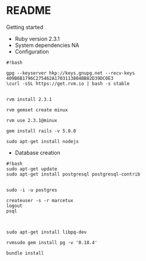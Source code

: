# README
Getting started

* Ruby version
2.3.1
* System dependencies
NA
* Configuration

```
#!bash

gpg --keyserver hkp://keys.gnupg.net --recv-keys 409B6B1796C275462A1703113804BB82D39DC0E3
\curl -sSL https://get.rvm.io | bash -s stable


rvm install 2.3.1

rvm gemset create minux

rvm use 2.3.1@minux

gem install rails -v 5.0.0

sudo apt-get install nodejs

```






* Database creation

```
#!bash
sudo apt-get update
sudo apt-get install postgresql postgresql-contrib


sudo -i -u postgres

createuser -s -r marcetux
logout
psql



sudo apt-get install libpq-dev

rvmsudo gem install pg -v '0.18.4'

bundle install
